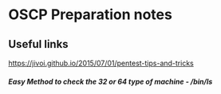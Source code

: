 # OSCP Preparation notes

## Useful links

https://jivoi.github.io/2015/07/01/pentest-tips-and-tricks

##### Easy Method to check the 32 or 64 type of machine - /bin/ls

